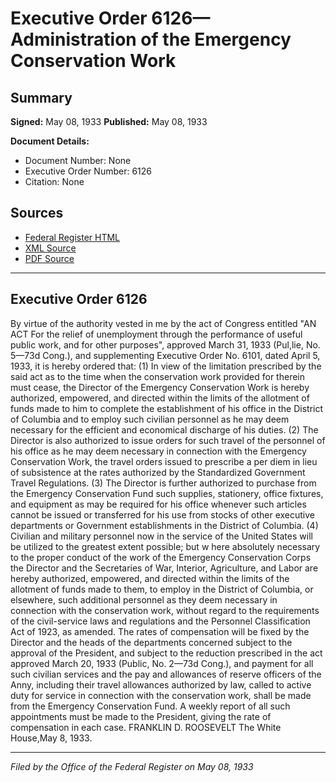 # Executive Order 6126—Administration of the Emergency Conservation Work

## Summary

**Signed:** May 08, 1933
**Published:** May 08, 1933

**Document Details:**
- Document Number: None
- Executive Order Number: 6126
- Citation: None

## Sources
- [Federal Register HTML](https://www.presidency.ucsb.edu/documents/executive-order-6126-administration-the-emergency-conservation-work)
- [XML Source](None)
- [PDF Source](None)

---

## Executive Order 6126

By virtue of the authority vested in me by the act of Congress entitled "AN ACT For the relief of unemployment through the performance of useful public work, and for other purposes", approved March 31, 1933 (Pul,lie, No. 5—73d Cong.), and supplementing Executive Order No. 6101, dated April 5, 1933, it is hereby ordered that:
    (1) In view of the limitation prescribed by the said act as to the time when the conservation work provided for therein must cease, the Director of the Emergency Conservation Work is hereby authorized, empowered, and directed within the limits of the allotment of funds made to him to complete the establishment of his office in the District of Columbia and to employ such civilian personnel as he may deem necessary for the efficient and economical discharge of his duties.
    (2) The Director is also authorized to issue orders for such travel of the personnel of his office as he may deem necessary in connection with the Emergency Conservation Work, the travel orders issued to prescribe a per diem in lieu of subsistence at the rates authorized by the Standardized Government Travel Regulations.
    (3) The Director is further authorized to purchase from the Emergency Conservation Fund such supplies, stationery, office fixtures, and equipment as may be required for his office whenever such articles cannot be issued or transferred for his use from stocks of other executive departments or Government establishments in the District of Columbia.
    (4) Civilian and military personnel now in the service of the United States will be utilized to the greatest extent possible; but w here absolutely necessary to the proper conduct of the work of the Emergency Conservation Corps the Director and the Secretaries of War, Interior, Agriculture, and Labor are hereby authorized, empowered, and directed within the limits of the allotment of funds made to them, to employ in the District of Columbia, or elsewhere, such additional personnel as they deem necessary in connection with the conservation work, without regard to the requirements of the civil-service laws and regulations and the Personnel Classification Act of 1923, as amended. The rates of compensation will be fixed by the Director and the heads of the departments concerned subject to the approval of the President, and subject to the reduction prescribed in the act approved March 20, 1933 (Public, No. 2—73d Cong.), and payment for all such civilian services and the pay and allowances of reserve officers of the Anny, including their travel allowances authorized by law, called to active duty for service in connection with the conservation work, shall be made from the Emergency Conservation Fund. A weekly report of all such appointments must be made to the President, giving the rate of compensation in each case.
FRANKLIN D. ROOSEVELT
The White House,May 8, 1933.

---

*Filed by the Office of the Federal Register on May 08, 1933*
